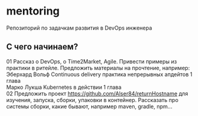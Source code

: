 # mentoring
Репозиторий по задачкам развития в DevOps инженера

## С чего начинаем?  
01 Рассказ о DevOps, о Time2Market, Agile. Привести примеры из практики в ритейле. Предложить материалы на прочтение, например:  
  Эберхард Вольф Continuous delivery практика непрерывных апдейтов 1 глава  
  Марко Лукша Kubernetes в действии 1 глава  
02 Предложить проект https://github.com/Alser84/returnHostname для изучения, запуска, сборки, упаковки в контейнер. Рассказать про системы сборки, какие бывают, например maven, gradle, npm...  
  

